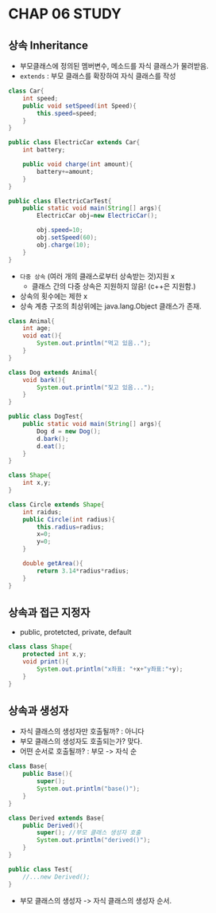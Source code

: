 # CHAP 06 STUDY

## 상속 Inheritance
* 부모클래스에 정의된 멤버변수, 메소드를 자식 클래스가 물려받음.
* `extends` : 부모 클래스를 확장하여 자식 클래스를 작성 

```java
class Car{
    int speed;
    public void setSpeed(int Speed){
        this.speed=speed; 
    }
}

public class ElectricCar extends Car{
    int battery;

    public void charge(int amount){
        battery+=amount; 
    }
}

public class ElectricCarTest{
    public static void main(String[] args){
        ElectricCar obj=new ElectricCar(); 

        obj.speed=10;
        obj.setSpeed(60);
        obj.charge(10); 
    }
}
```
* `다중 상속` (여러 개의 클래스로부터 상속받는 것)지원 x 
    * 클래스 간의 다중 상속은 지원하지 않음! (c++은 지원함.)
* 상속의 횟수에는 제한 x
* 상속 계층 구조의 최상위에는 java.lang.Object 클래스가 존재. 

```java
class Animal{
    int age;
    void eat(){
        System.out.println("먹고 있음.."); 
    }
}

class Dog extends Animal{
    void bark(){
        System.out.println("짖고 있음..."); 
    }
}

public class DogTest{
    public static void main(String[] args){
        Dog d = new Dog();
        d.bark();
        d.eat(); 
    }
}
```

```java
class Shape{
    int x,y;
}

class Circle extends Shape{
    int raidus; 
    public Circle(int radius){
        this.radius=radius;
        x=0;
        y=0; 
    }

    double getArea(){
        return 3.14*radius*radius; 
    }
}
```

## 상속과 접근 지정자 
* public, protetcted, private, default
```java
class class Shape{
    protected int x,y;
    void print(){
        System.out.println("x좌표: "+x+"y좌표:"+y); 
    }
}
```


## 상속과 생성자
* 자식 클래스의 생성자만 호출될까? : 아니다
* 부모 클래스의 생성자도 호출되는가? 맞다. 
* 어떤 순서로 호출될까? : 부모 -> 자식 순 


```java
class Base{
    public Base(){
        super(); 
        System.out.println("base()");
    }
}

class Derived extends Base{
    public Derived(){
        super(); //부모 클래스 생성자 호출 
        System.out.println("derived()");
    }
}

public class Test{
    //...new Derived(); 
}
``` 

* 부모 클래스의 생성자 -> 자식 클래스의 생성자 순서. 



